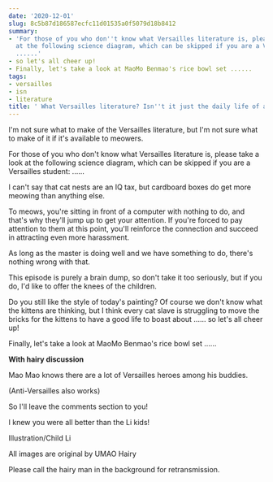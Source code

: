 ```yaml
---
date: '2020-12-01'
slug: 8c5b87d186587ecfc11d01535a0f5079d18b8412
summary:
- 'For those of you who don''t know what Versailles literature is, please take a look
  at the following science diagram, which can be skipped if you are a Versailles student:
  ......'
- so let's all cheer up!
- Finally, let's take a look at MaoMo Benmao's rice bowl set ......
tags:
- versailles
- isn
- literature
title: ' What Versailles literature? Isn''t it just the daily life of a meow! '
---
```


 I'm not sure what to make of the Versailles literature, but I'm not sure what to make of it if it's available to meowers.

For those of you who don't know what Versailles literature is, please take a look at the following science diagram, which can be skipped if you are a Versailles student: ......

I can't say that cat nests are an IQ tax, but cardboard boxes do get more meowing than anything else.

To meows, you're sitting in front of a computer with nothing to do, and that's why they'll jump up to get your attention. If you're forced to pay attention to them at this point, you'll reinforce the connection and succeed in attracting even more harassment.

As long as the master is doing well and we have something to do, there's nothing wrong with that.

This episode is purely a brain dump, so don't take it too seriously, but if you do, I'd like to offer the knees of the children.

Do you still like the style of today's painting? Of course we don't know what the kittens are thinking, but I think every cat slave is struggling to move the bricks for the kittens to have a good life to boast about ...... so let's all cheer up!

Finally, let's take a look at MaoMo Benmao's rice bowl set ......

**With hairy discussion**

Mao Mao knows there are a lot of Versailles heroes among his buddies.

(Anti-Versailles also works)

So I'll leave the comments section to you!

I knew you were all better than the Li kids!

Illustration/Child Li

All images are original by UMAO Hairy

Please call the hairy man in the background for retransmission.

 
        
